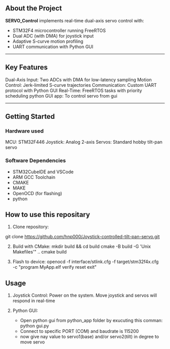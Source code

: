 

## About the Project
**SERVO_Control** implements real-time dual-axis servo control with:
- STM32F4 microcontroller running FreeRTOS
- Dual ADC (with DMA) for joystick input
- Adaptive S-curve motion profiling
- UART communication with Python GUI



---

## Key Features

 Dual-Axis Input: Two ADCs with DMA for low-latency sampling 
 Motion Control: Jerk-limited S-curve trajectories 
 Communication: Custom UART protocol with Python GUI 
 Real-Time: FreeRTOS tasks with priority scheduling 
 python GUI app: To control servo from gui

---

## Getting Started

### Hardware used

MCU: STM32F446
Joystick: Analog 2-axis 
Servos: Standard hobby tilt-pan servo

### Software Dependencies
- STM32CubeIDE and VSCode
- ARM GCC Toolchain
- CMAKE
- MAKE
- OpenOCD (for flashing)
- python


## How to use this repositary

1. Clone repository:


git clone https://github.com/hnp000/Joystick-controlled-tilt-pan-servo.git


2. Build with CMake:
mkdir build && cd build
cmake -B build -G 'Unix Makefiles'" ..
cmake build

3. Flash to device:
openocd -f interface/stlink.cfg -f target/stm32f4x.cfg \
  -c "program MyApp.elf verify reset exit"

## Usage
1. Joystick Control: 
    Power on the system. Move joystick and  servos will respond in real-time

2. Python GUI:
    - Open python gui from python_app folder by exucuting this comman: python gui.py
    - Connect to specific PORT (COM) and baudrate is 115200
    - now give nay value to servo1(base) and/or servo2(tilt) in degree to move servo
